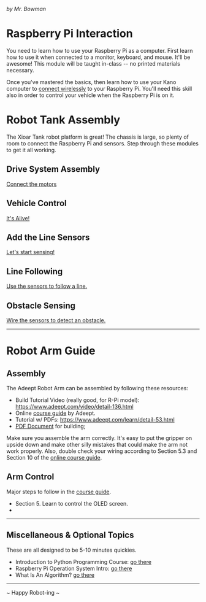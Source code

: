 _by Mr. Bowman_

# Raspberry Pi Interaction

You need to learn how to use your Raspberry Pi as a computer. First learn how to use it when connected to a monitor, keyboard, and mouse. It'll be awesome! This module will be taught in-class -- no printed materials necessary.

Once you've mastered the basics, then learn how to use your Kano computer to [connect wirelessly](./raspberry_pi_comms.md) to your Raspberry Pi. You'll need this skill also in order to control your vehicle when the Raspberry Pi is on it.

# Robot Tank Assembly

The Xioar Tank robot platform is great! The chassis is large, so plenty of room to connect the Raspberry Pi and sensors. Step through these modules to get it all working.

## Drive System Assembly

[Connect the motors](./drive_system_wiring.md)

## Vehicle Control

[It's Alive!](./vehicle_control.md)

## Add the Line Sensors

[Let's start sensing!](./line_sensors.md)

## Line Following

[Use the sensors to follow a line.](./line_following.md)

## Obstacle Sensing

[Wire the sensors to detect an obstacle.](./obstacle_sensor.md)

---

# Robot Arm Guide 

## Assembly

The Adeept Robot Arm can be assembled by following these resources: 

* Build Tutorial Video (really good, for R-Pi model): https://www.adeept.com/video/detail-136.html
* Online [course guide](https://www.adeept.com/learn/tutorial-291.html) by Adeept.
* Tutorial w/ PDFs: https://www.adeept.com/learn/detail-53.html
* [PDF Document](https://www.adeept.com/video/static1/itemsfile/RaspArmS_Tutorial.pdf) for building;

Make sure you assemble the arm correctly. It's easy to put the gripper on upside down and make other silly mistakes that could make the arm not work properly. Also, double check your wiring according to Section 5.3 and Section 10 of the [online course guide](https://www.adeept.com/learn/tutorial-291.html).

## Arm Control

Major steps to follow in the [course guide](https://www.adeept.com/learn/tutorial-291.html).

* Section 5. Learn to control the OLED screen.
* 

---

## Miscellaneous & Optional Topics

These are all designed to be 5-10 minutes quickies.

* Introduction to Python Programming Course: [go there](./slides_with_python_code.html)
* Raspberry Pi Operation System Intro: [go there](./linux_intro.md)
* What Is An Algorithm? [go there](./slides_algorithms_intro.html)

---

~ Happy Robot-ing ~